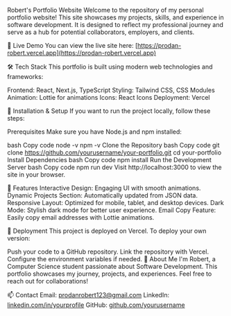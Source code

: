 Robert's Portfolio Website
Welcome to the repository of my personal portfolio website! This site showcases my projects, skills, and experience in software development. It is designed to reflect my professional journey and serve as a hub for potential collaborators, employers, and clients.

🚀 Live Demo
You can view the live site here: [https://prodan-robert.vercel.app](https://prodan-robert.vercel.app)

🛠️ Tech Stack
This portfolio is built using modern web technologies and frameworks:

Frontend: React, Next.js, TypeScript
Styling: Tailwind CSS, CSS Modules
Animation: Lottie for animations
Icons: React Icons
Deployment: Vercel

🔧 Installation & Setup
If you want to run the project locally, follow these steps:

Prerequisites
Make sure you have Node.js and npm installed:

bash
Copy code
node -v
npm -v
Clone the Repository
bash
Copy code
git clone https://github.com/yourusername/your-portfolio.git
cd your-portfolio
Install Dependencies
bash
Copy code
npm install
Run the Development Server
bash
Copy code
npm run dev
Visit http://localhost:3000 to view the site in your browser.

🌟 Features
Interactive Design: Engaging UI with smooth animations.
Dynamic Projects Section: Automatically updated from JSON data.
Responsive Layout: Optimized for mobile, tablet, and desktop devices.
Dark Mode: Stylish dark mode for better user experience.
Email Copy Feature: Easily copy email addresses with Lottie animations.


🚀 Deployment
This project is deployed on Vercel. To deploy your own version:

Push your code to a GitHub repository.
Link the repository with Vercel.
Configure the environment variables if needed.
👤 About Me
I'm Robert, a Computer Science student passionate about Software Development. This portfolio showcases my journey, projects, and experiences. Feel free to reach out for collaborations!

📫 Contact
Email: prodanrobert123@gmail.com
LinkedIn: [linkedin.com/in/yourprofile](https://www.linkedin.com/in/robert-prodan/)
GitHub: [github.com/yourusername](https://github.com/Ricy-Pro/)
